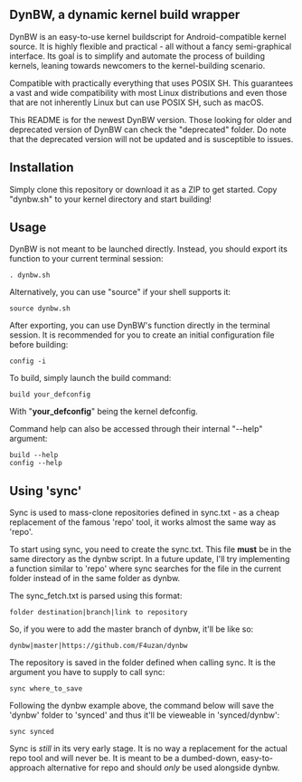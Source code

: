 DynBW, a dynamic kernel build wrapper
------
DynBW is an easy-to-use kernel buildscript for Android-compatible kernel source. It is highly flexible and practical - all without a fancy semi-graphical interface. Its goal is to simplify and automate the process of building kernels, leaning towards newcomers to the kernel-building scenario.

Compatible with practically everything that uses POSIX SH. This guarantees a vast and wide compatibility with most Linux distributions and even those that are not inherently Linux but can use POSIX SH, such as macOS.

This README is for the newest DynBW version. Those looking for older and deprecated version of DynBW can check the "deprecated" folder. Do note that the deprecated version will not be updated and is susceptible to issues.

Installation
-----
Simply clone this repository or download it as a ZIP to get started. Copy "dynbw.sh" to your kernel directory and start building!

Usage
------
DynBW is not meant to be launched directly. Instead, you should export its function to your current terminal session:

	. dynbw.sh

Alternatively, you can use "source" if your shell supports it:

	source dynbw.sh

After exporting, you can use DynBW's function directly in the terminal session. It is recommended for you to create an initial configuration file before building:

	config -i

To build, simply launch the build command:

	build your_defconfig

With "**your_defconfig**" being the kernel defconfig.

Command help can also be accessed through their internal "--help" argument:

	build --help
	config --help
	
Using 'sync'
------
Sync is used to mass-clone repositories defined in sync.txt - as a cheap replacement of the famous 'repo' tool, it works almost the same way as 'repo'.

To start using sync, you need to create the sync.txt. This file **must** be in the same directory as the dynbw script. In a future update, I'll try implementing a function similar to 'repo' where sync searches for the file in the current folder instead of in the same folder as dynbw.

The sync_fetch.txt is parsed using this format:

	folder destination|branch|link to repository
	
So, if you were to add the master branch of dynbw, it'll be like so:

	dynbw|master|https://github.com/F4uzan/dynbw
	
The repository is saved in the folder defined when calling sync. It is the argument you have to supply to call sync:

	sync where_to_save
	
Following the dynbw example above, the command below will save the 'dynbw' folder to 'synced' and thus it'll be vieweable in 'synced/dynbw':

	sync synced
	
Sync is _still_ in its very early stage. It is no way a replacement for the actual repo tool and will never be. It is meant to be a dumbed-down, easy-to-approach alternative for repo and should _only_ be used alongside dynbw.